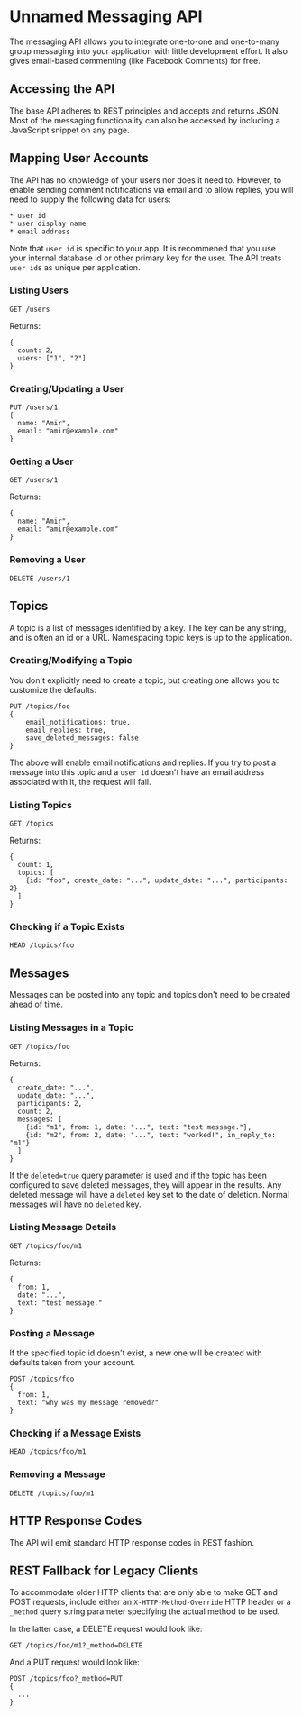 # Unnamed Messaging API

The messaging API allows you to integrate one-to-one and one-to-many group
messaging into your application with little development effort. It also
gives email-based commenting (like Facebook Comments) for free.

## Accessing the API

The base API adheres to REST principles and accepts and returns JSON.
Most of the messaging functionality can also be accessed by including
a JavaScript snippet on any page.

## Mapping User Accounts

The API has no knowledge of your users nor does it need to. However, to
enable sending comment notifications via email and to allow replies, you
will need to supply the following data for users:

    * user id
    * user display name
    * email address

Note that `user id` is specific to your app. It is recommened that you use
your internal database id or other primary key for the user. The API treats
`user id`s as unique per application.

### Listing Users

    GET /users

Returns:

    {
      count: 2,
      users: ["1", "2"]
    }

### Creating/Updating a User

    PUT /users/1
    {
      name: "Amir",
      email: "amir@example.com"
    }

### Getting a User

    GET /users/1

Returns:

    {
      name: "Amir",
      email: "amir@example.com"
    }

### Removing a User

    DELETE /users/1

## Topics

A topic is a list of messages identified by a key. The key can be any
string, and is often an id or a URL. Namespacing topic keys is up to
the application.

### Creating/Modifying a Topic

You don't explicitly need to create a topic, but creating one allows you
to customize the defaults:

    PUT /topics/foo
    {
        email_notifications: true,
        email_replies: true,
        save_deleted_messages: false
    }

The above will enable email notifications and replies. If you try to post
a message into this topic and a `user id` doesn't have an email address
associated with it, the request will fail.

### Listing Topics

    GET /topics

Returns:

    {
      count: 1,
      topics: [
        {id: "foo", create_date: "...", update_date: "...", participants: 2}
      ]
    }

### Checking if a Topic Exists

    HEAD /topics/foo

## Messages

Messages can be posted into any topic and topics don't need to be created
ahead of time.

### Listing Messages in a Topic

    GET /topics/foo

Returns:

    {
      create_date: "...",
      update_date: "...",
      participants: 2,
      count: 2,
      messages: [
        {id: "m1", from: 1, date: "...", text: "test message."},
        {id: "m2", from: 2, date: "...", text: "worked!", in_reply_to: "m1"}
      ]
    }

If the `deleted=true` query parameter is used and if the topic has been
configured to save deleted messages, they will appear in the results. Any
deleted message will have a `deleted` key set to the date of deletion.
Normal messages will have no `deleted` key.

### Listing Message Details

    GET /topics/foo/m1

Returns:

    {
      from: 1,
      date: "...",
      text: "test message."
    }

### Posting a Message

If the specified topic id doesn't exist, a new one will be created with
defaults taken from your account.

    POST /topics/foo
    {
      from: 1,
      text: "why was my message removed?"
    }

### Checking if a Message Exists

    HEAD /topics/foo/m1

### Removing a Message

    DELETE /topics/foo/m1

## HTTP Response Codes

The API will emit standard HTTP response codes in REST fashion.

## REST Fallback for Legacy Clients

To accommodate older HTTP clients that are only able to make GET and POST
requests, include either an `X-HTTP-Method-Override` HTTP header or a
`_method` query string parameter specifying the actual method to be used.

In the latter case, a DELETE request would look like:

    GET /topics/foo/m1?_method=DELETE

And a PUT request would look like:

    POST /topics/foo?_method=PUT
    {
      ...
    }
